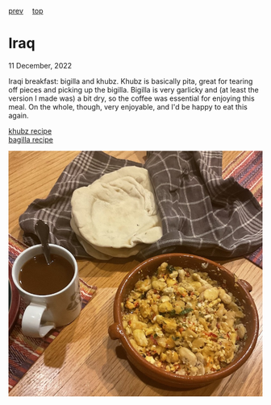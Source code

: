 [prev](iran.md)&emsp;
[top](../index.md)&emsp;
# Iraq
11 December, 2022

Iraqi breakfast: bigilla and khubz. Khubz is basically pita, great
for tearing off pieces and picking up the bigilla. Bigilla is very
garlicky and (at least the version I made was) a bit dry, so the
coffee was essential for enjoying this meal.  On the whole, though,
very enjoyable, and I'd be happy to eat this again.

[khubz recipe](https://www.epicurious.com/recipes/food/views/khubz-373563)<br>
[bagilla recipe](https://www.malta.com/en/dining/maltese-specialities/bigilla-recipe)

![breakfast](images/iraq.jpeg)
